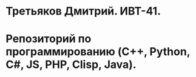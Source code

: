 ﻿# Третьяков Дмитрий. ИВТ-41.

# Репозиторий по программированию (C++, Python, C#, JS, PHP, Clisp, Java).
